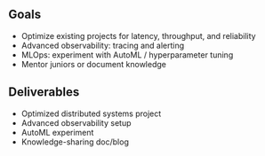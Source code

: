 
## Goals
- Optimize existing projects for latency, throughput, and reliability
- Advanced observability: tracing and alerting
- MLOps: experiment with AutoML / hyperparameter tuning
- Mentor juniors or document knowledge

## Deliverables
- Optimized distributed systems project
- Advanced observability setup
- AutoML experiment
- Knowledge-sharing doc/blog
